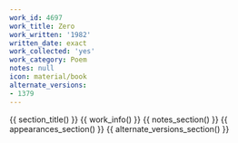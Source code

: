 ```yaml
---
work_id: 4697
work_title: Zero
work_written: '1982'
written_date: exact
work_collected: 'yes'
work_category: Poem
notes: null
icon: material/book
alternate_versions:
- 1379
---
```


{{ section_title() }}
{{ work_info() }}
{{ notes_section() }}
{{ appearances_section() }}
{{ alternate_versions_section() }}